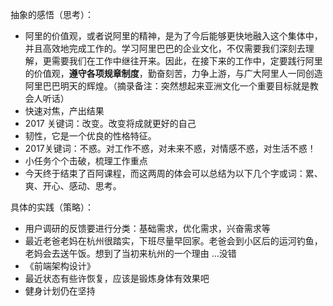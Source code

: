 抽象的感悟（思考）：

* 阿里的价值观，或者说阿里的精神，是为了今后能够更快地融入这个集体中，并且高效地完成工作的。学习阿里巴巴的企业文化，不仅需要我们深刻去理解，更需要我们在工作中继往开来。因此，在接下来的工作中，定要践行阿里的价值观，**遵守各项规章制度**，勤奋刻苦，力争上游，与广大阿里人一同创造阿里巴巴明天的辉煌。（摘录备注：突然想起来亚洲文化一个重要目标就是教会人听话）
* 快速对焦，产出结果
* 2017 关键词：改变。改变将成就更好的自己
* 韧性，它是一个优良的性格特征。
* 2017关键词：不惑。对工作不惑，对未来不惑，对情感不惑，对生活不惑！
* 小任务个个击破，梳理工作重点
* 今天终于结束了百阿课程，而这两周的体会可以总结为以下几个字或词：累、爽、开心、感动、思考。


具体的实践（策略）：

* 用户调研的反馈要进行分类：基础需求，优化需求，兴奋需求等
* 最近老爸老妈在杭州很踏实，下班尽量早回家。老爸会到小区后的运河钓鱼，老妈会去送午饭。想到了当初来杭州的一个理由 …没错
* 《前端架构设计》
* 最近状态有些许恢复，应该是锻炼身体有效果吧
* 健身计划仍在坚持







